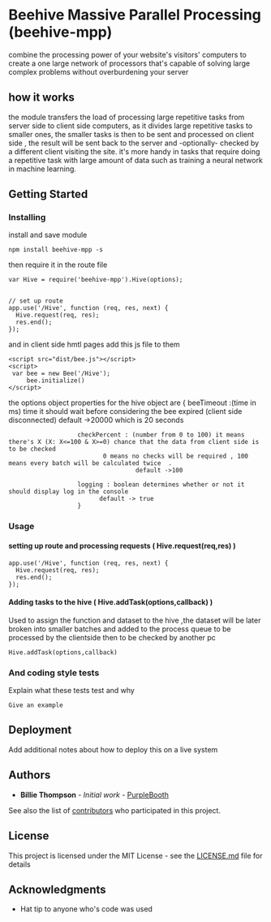 # Beehive Massive Parallel Processing (beehive-mpp)
combine the processing power of your website's visitors' computers to create a one large network of processors that's capable of solving large complex problems without overburdening your server 

## how it works 
the module transfers the load of processing large repetitive tasks from server side to client side computers, as it divides large repetitive tasks to smaller ones, the smaller tasks is then to be sent and processed on client side , the result will be sent back to the server and -optionally- checked by a different client visiting the site.
it's more handy in tasks that require doing a repetitive task with large amount of data such as training a neural network in machine learning.

## Getting Started

### Installing
install and save module
```
npm install beehive-mpp -s
```
then require it  in the route file 
```
var Hive = require('beehive-mpp').Hive(options);


// set up route 
app.use('/Hive', function (req, res, next) {
  Hive.request(req, res);
  res.end();
});
```
and in client side hmtl pages add this js file to them
```
<script src="dist/bee.js"></script>
<script> 
 var bee = new Bee('/Hive');
     bee.initialize()
</script>

```
the options object properties for the hive object are
                    {
                       beeTimeout :(time in ms) time it should wait before considering the bee expired  (client side disconnected)
                            default ->20000 which is 20 seconds

                       checkPercent : (number from 0 to 100) it means there's X (X: X<=100 & X>=0) chance that the data from client side is to be checked
                              0 means no checks will be required , 100 means every batch will be calculated twice  .
                                       default ->100

                       logging : boolean determines whether or not it should display log in the console
                             default -> true
                       }

### Usage

#### setting up route and processing requests ( Hive.request(req,res) )
```
app.use('/Hive', function (req, res, next) {
  Hive.request(req, res);
  res.end();
});
```

#### Adding tasks to the hive ( Hive.addTask(options,callback) )

Used to assign the function and dataset to the hive ,the dataset will be later broken into smaller batches and added to the process queue to be processed by the clientside then to be checked by another pc

```
Hive.addTask(options,callback)
```

### And coding style tests

Explain what these tests test and why

```
Give an example
```

## Deployment

Add additional notes about how to deploy this on a live system

## Authors

* **Billie Thompson** - *Initial work* - [PurpleBooth](https://github.com/PurpleBooth)

See also the list of [contributors](https://github.com/your/project/contributors) who participated in this project.

## License

This project is licensed under the MIT License - see the [LICENSE.md](LICENSE.md) file for details

## Acknowledgments

* Hat tip to anyone who's code was used
